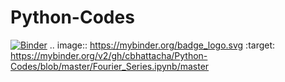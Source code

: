# Python-Codes
[![Binder](https://mybinder.org/badge_logo.svg)](https://mybinder.org/v2/gh/cbhattacha/Python-Codes/blob/master/Fourier_Series.ipynb/master)
.. image:: https://mybinder.org/badge_logo.svg
 :target: https://mybinder.org/v2/gh/cbhattacha/Python-Codes/blob/master/Fourier_Series.ipynb/master
